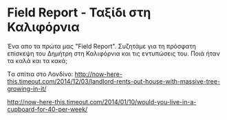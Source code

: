 # Field Report - Ταξίδι στη Καλιφόρνια

Ένα απο τα πρώτα μας "Field Report". Συζητάμε για τη πρόσφατη επίσκεψη του Δημήτρη στη Καλιφόρνια και τις εντυπώσεις του. Ποιά ήταν τα καλά και τα κακά;

Tα σπίτια στο Λονδίνο:
<http://now-here-this.timeout.com/2014/12/03/landlord-rents-out-house-with-massive-tree-growing-in-it/>

<http://now-here-this.timeout.com/2014/01/10/would-you-live-in-a-cupboard-for-40-per-week/>

